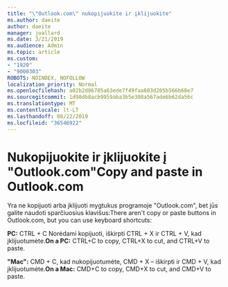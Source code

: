 ```yaml
---
title: "\"Outlook.com\" nukopijuokite ir įklijuokite"
ms.author: daeite
author: daeite
manager: joallard
ms.date: 3/21/2019
ms.audience: Admin
ms.topic: article
ms.custom:
- "1920"
- "9000303"
ROBOTS: NOINDEX, NOFOLLOW
localization_priority: Normal
ms.openlocfilehash: a02b2d86785a63ede7f49faa603d205b566b68e7
ms.sourcegitcommit: 1d98db8acb9959aba3b5e308a567ade6b62da56c
ms.translationtype: MT
ms.contentlocale: lt-LT
ms.lasthandoff: 08/22/2019
ms.locfileid: "36546922"
---
```

# <a name="copy-and-paste-in-outlookcom"></a><span data-ttu-id="52104-102">Nukopijuokite ir įklijuokite į "Outlook.com"</span><span class="sxs-lookup"><span data-stu-id="52104-102">Copy and paste in Outlook.com</span></span>

<span data-ttu-id="52104-103">Yra ne kopijuoti arba įklijuoti mygtukus programoje "Outlook.com", bet jūs galite naudoti sparčiuosius klavišus:</span><span class="sxs-lookup"><span data-stu-id="52104-103">There aren't copy or paste buttons in Outlook.com, but you can use keyboard shortcuts:</span></span>

<span data-ttu-id="52104-104">**PC:** CTRL + C Norėdami kopijuoti, iškirpti CTRL + X ir CTRL + V, kad įklijuotumėte.</span><span class="sxs-lookup"><span data-stu-id="52104-104">**On a PC:** CTRL+C to copy, CTRL+X to cut, and CTRL+V to paste.</span></span>

<span data-ttu-id="52104-105">**"Mac":** CMD + C, kad nukopijuotumėte, CMD + X – iškirpti ir CMD + V, kad įklijuotumėte.</span><span class="sxs-lookup"><span data-stu-id="52104-105">**On a Mac:** CMD+C to copy, CMD+X to cut, and CMD+V to paste.</span></span>